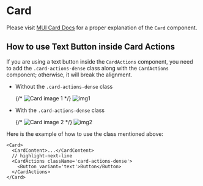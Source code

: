 # Card

Please visit [MUI Card Docs](https://mui.com/material-ui/react-card/) for a proper explanation of the `Card` component.

## How to use Text Button inside Card Actions

If you are using a text button inside the `CardActions` component, you need to add the `.card-actions-dense` class along with the `CardActions` component; otherwise, it will break the alignment.

- Without the `.card-actions-dense` class

  {/* ![Card image 1]() */}
  <img alt='img1' />

- With the `.card-actions-dense` class

  {/* ![Card image 2]() */}
  <img alt='img2' />

Here is the example of how to use the class mentioned above:

```tsx
<Card>
  <CardContent>...</CardContent>
  // highlight-next-line
  <CardActions className='card-actions-dense'>
    <Button variant='text'>Button</Button>
  </CardActions>
</Card>
```
